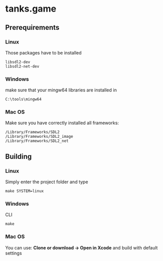 # tanks.game

## Prerequirements

### Linux
Those packages have to be installed
```
libsdl2-dev
libsdl2-net-dev
```
### Windows
make sure that your mingw64 libraries are installed in
```
C:\tools\mingw64
```
### Mac OS
Make sure you have correctly installed all frameworks:
```
/Library/Frameworks/SDL2
/Library/Frameworks/SDL2_image
/Library/Frameworks/SDL2_net
```

## Building

### Linux
Simply enter the project folder and type
```
make SYSTEM=linux
```
### Windows
CLI
```
make
```
### Mac OS
You can use: **Clone or download -> Open in Xcode** and build with default settings
